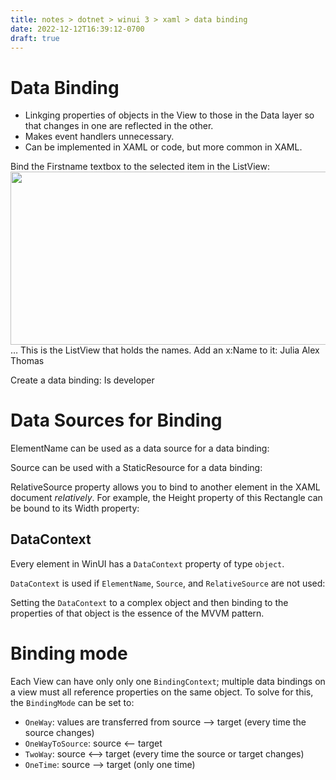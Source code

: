 ```yaml
---
title: notes > dotnet > winui 3 > xaml > data binding
date: 2022-12-12T16:39:12-0700
draft: true
---
```

# Data Binding
- Linkging properties of objects in the View to those in the Data layer so that changes in one are reflected in the other.
- Makes event handlers unnecessary.
- Can be implemented in XAML or code, but more common in XAML.

Bind the Firstname textbox to the selected item in the ListView:
<img src="media/XAML_Data-Binding-image1.png" style="width:5.25833in;height:2.88333in" />
…
This is the ListView that holds the names. Add an x:Name to it:
<ListView Grid.Row="1" x:Name="customerListView"
ScrollViewer.HorizontalScrollMode="Enabled"
ScrollViewer.HorizontalScrollBarVisibility="Auto">
<ListViewItem>Julia</ListViewItem>
<ListViewItem>Alex</ListViewItem>
<ListViewItem>Thomas</ListViewItem>
</ListView>
</Grid>

<!-- Customer detail -->
<StackPanel Grid.Row="1" Grid.Column="1" Margin="10">
Create a data binding:
<TextBox Header="Firstname" Text="`{Binding ElementName=customerListView, Path=SelectedItem.Content Mode=TwoWay}`"/>
<TextBox Header="Lastname" Margin="0 10 0 0"/>
<CheckBox Margin="0 20 0 0">
Is developer
</CheckBox>
</StackPanel>

# Data Sources for Binding
ElementName can be used as a data source for a data binding:
<TextBlock Text="{Binding ElementName=…}"/>

Source can be used with a StaticResource for a data binding:
<TextBlock Text="{Binding Source={StaticResource myRes}}"/>

RelativeSource property allows you to bind to another element in the XAML document *relatively*.
For example, the Height property of this Rectangle can be bound to its Width property:
<Rectangle Fill="Red" Width="300" Height="{Binding RelativeSource={RelativeSource Self}, Path=Width}"/>

## DataContext
Every element in WinUI has a `DataContext` property of type `object`.

`DataContext` is used if `ElementName`, `Source`, and `RelativeSource` are not used:
<Grid DataContext="Pluralsight">
<StackPanel> <!-- If `DataContext` was set here, the one above would NOT be used. -->
<TextBlock Text="{Binding}"/> <!-- Looks into `DataContext` property of `TextBlock`; this is empty, so then checks `StackPanel`; empty, so checks `Grid` -->
</StackPanel>
</Grid>

Setting the `DataContext` to a complex object and then binding to the properties of that object is the essence of the MVVM pattern.

# Binding mode
Each View can have only only one `BindingContext`; multiple data bindings on a view must all reference properties on the same object.
To solve for this, the `BindingMode` can be set to:
- `OneWay`: values are transferred from source —> target (every time the source changes)
- `OneWayToSource`: source <— target
- `TwoWay`: source <—> target (every time the source or target changes)
- `OneTime`: source —> target (only one time)

